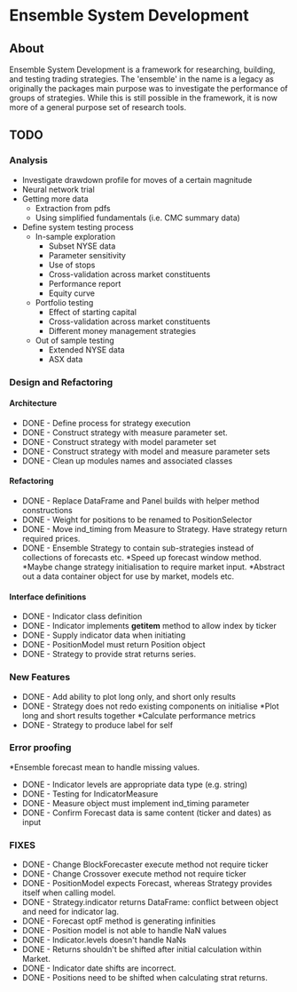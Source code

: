 # Ensemble System Development

## About
Ensemble System Development is a framework for researching, building, and testing trading
strategies. The 'ensemble' in the name is a legacy as originally the packages main purpose
was to investigate the performance of groups of strategies. While this is still possible in
the framework, it is now more of a general purpose set of research tools.

## TODO

### Analysis
* Investigate drawdown profile for moves of a certain magnitude
* Neural network trial
* Getting more data
    + Extraction from pdfs
    + Using simplified fundamentals (i.e. CMC summary data)
* Define system testing process
    + In-sample exploration
        - Subset NYSE data
        - Parameter sensitivity
        - Use of stops
        - Cross-validation across market constituents
        - Performance report
        - Equity curve
    + Portfolio testing
        - Effect of starting capital
        - Cross-validation across market constituents
        - Different money management strategies
    + Out of sample testing
        - Extended NYSE data
        - ASX data
 
### Design and Refactoring
#### Architecture
- DONE - Define process for strategy execution
- DONE - Construct strategy with measure parameter set.
- DONE - Construct strategy with model parameter set
- DONE - Construct strategy with model and measure parameter sets
- DONE - Clean up modules names and associated classes
#### Refactoring
- DONE - Replace DataFrame and Panel builds with helper method constructions
- DONE - Weight for positions to be renamed to PositionSelector
- DONE - Move ind_timing from Measure to Strategy. Have strategy return required prices.
- DONE - Ensemble Strategy to contain sub-strategies instead of collections of forecasts etc.
*Speed up forecast window method.
*Maybe change strategy initialisation to require market input.
*Abstract out a data container object for use by market, models etc.

#### Interface definitions
- DONE - Indicator class definition
- DONE - Indicator implements __getitem__ method to allow index by ticker
- DONE - Supply indicator data when initiating
- DONE - PositionModel must return Position object
- DONE - Strategy to provide strat returns series.

### New Features
- DONE - Add ability to plot long only, and short only results
- DONE - Strategy does not redo existing components on initialise
*Plot long and short results together
*Calculate performance metrics
- DONE - Strategy to produce label for self

### Error proofing
*Ensemble forecast mean to handle missing values.
- DONE - Indicator levels are appropriate data type (e.g. string)
- DONE - Testing for IndicatorMeasure
- DONE - Measure object must implement ind_timing parameter
- DONE - Confirm Forecast data is same content (ticker and dates) as input

### FIXES
- DONE - Change BlockForecaster execute method not require ticker
- DONE - Change Crossover execute method not require ticker
- DONE - PositionModel expects Forecast, whereas Strategy provides itself when calling model.
- DONE - Strategy.indicator returns DataFrame: conflict between object and need for indicator lag.
- DONE - Forecast optF method is generating infinities
- DONE - Position model is not able to handle NaN values
- DONE - Indicator.levels doesn't handle NaNs
- DONE - Returns shouldn't be shifted after initial calculation within Market.
- DONE - Indicator date shifts are incorrect.
- DONE - Positions need to be shifted when calculating strat returns.

